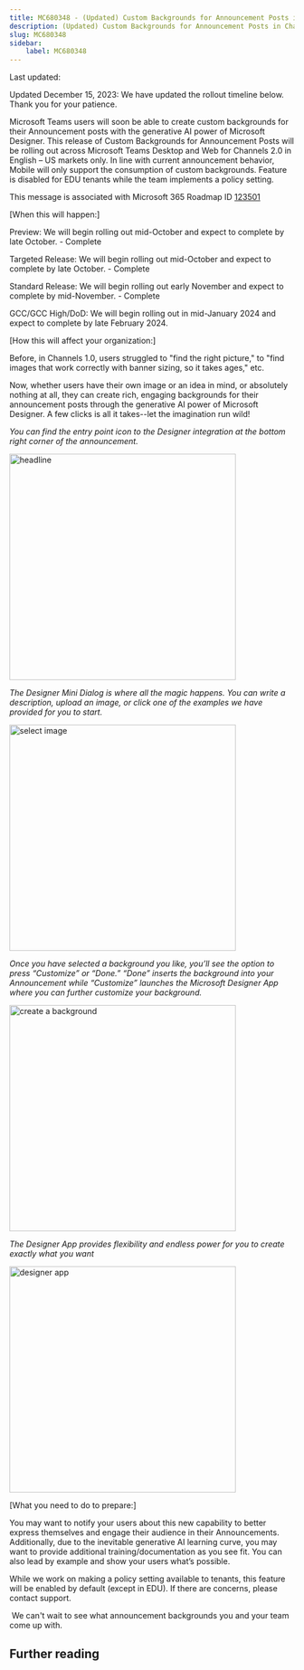 ```yaml
---
title: MC680348 - (Updated) Custom Backgrounds for Announcement Posts in Channels
description: (Updated) Custom Backgrounds for Announcement Posts in Channels
slug: MC680348
sidebar:
    label: MC680348
---
```



Last updated: 

<p style="">Updated December 15, 2023: We have updated the rollout timeline below. Thank you for your patience.</p><p style="">Microsoft Teams users will soon be able to create custom backgrounds for their Announcement posts with the generative AI power of Microsoft Designer. This release of Custom Backgrounds for Announcement Posts will be rolling out across Microsoft Teams Desktop and Web for Channels 2.0 in English – US markets only. In line with current announcement behavior, Mobile will only support the consumption of custom backgrounds. Feature is disabled for EDU tenants while the team implements a policy setting. 
</p><p style="">This message is associated with Microsoft 365 Roadmap ID <a href="https://www.microsoft.com/microsoft-365/roadmap?rtc=1%26filters=&amp;searchterms=123501" target="_blank">123501</a></p><p style="">[When this will happen:]</p><p style="">Preview: We will begin rolling out mid-October and expect to complete by late October. - Complete</p><p style="">Targeted Release: We will begin rolling out mid-October and expect to complete by late October. - Complete</p><p style="">Standard Release: We will begin rolling out early November and expect to complete by mid-November. - Complete</p><p style="">GCC/GCC High/DoD: We will begin rolling out in mid-January 2024 and expect to complete by late February 2024.</p><p style="">
</p><p style="">[How this will affect your organization:]</p><p style="">Before, in Channels 1.0, users struggled to "find the right picture," to "find images that work correctly with banner sizing, so it takes ages," etc. 
</p><p style="">Now, whether users have their own image or an idea in mind, or absolutely nothing at all, they can create rich, engaging backgrounds for their announcement posts through the generative AI power of Microsoft Designer. A few clicks is all it takes--let the imagination run wild!
</p><p style=""><i>You can find the entry point icon to the Designer integration at the bottom right corner of the announcement. 
</i></p><p style=""><img src="https://img-prod-cms-rt-microsoft-com.akamaized.net/cms/api/am/imageFileData/RW1c3mf?ver=db28" alt="headline" style="width: 400px;"><br></p><p><i>The Designer Mini Dialog is where all the magic happens. You can write a description, upload an image, or click one of the examples we have provided for you to start.&nbsp;</i></p><p><img src="https://img-prod-cms-rt-microsoft-com.akamaized.net/cms/api/am/imageFileData/RW1cRzX?ver=31cc" style="width: 400px;" alt="select image"><br></p><p><i>Once you have selected a background you like, you’ll see the option to press “Customize” or “Done.” “Done” inserts the background into your Announcement while “Customize” launches the Microsoft Designer App where you can further customize your background.&nbsp;</i></p><p><img src="https://img-prod-cms-rt-microsoft-com.akamaized.net/cms/api/am/imageFileData/RW1cRA0?ver=995b" style="width: 400px;" alt="create a background"><br></p><p><i>The Designer App provides flexibility and endless power for you to create exactly what you want</i></p><p><img src="https://img-prod-cms-rt-microsoft-com.akamaized.net/cms/api/am/imageFileData/RW1c8rW?ver=aafa" style="width: 400px;" alt="designer app"><br></p><p>[What you need to do to prepare:]</p>

<p>You may want to notify your users about this new capability to better express themselves and engage their audience in their Announcements. Additionally, due to the inevitable generative AI learning curve, you may want to provide additional training/documentation as you see fit. You can also lead by example and show your users what’s possible.&nbsp;</p><p>While we work on making a policy setting available to tenants, this feature will be enabled by default (except in EDU). If there are concerns, please contact support.&nbsp;</p><p>&nbsp;We can't wait to see what announcement backgrounds you and your team come up with.&nbsp;<br></p>

## Further reading
